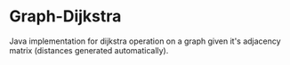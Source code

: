 # Graph-Dijkstra
Java implementation for dijkstra operation on a graph given it's adjacency matrix (distances generated automatically).
